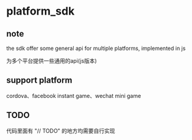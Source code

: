 # platform_sdk
## note
the sdk offer some general api for multiple platforms, implemented in js

为多个平台提供一些通用的api(js版本)
## support platform
cordova、facebook instant game、wechat mini game

## TODO
代码里面有 "// TODO" 的地方均需要自行实现 

